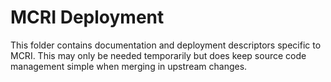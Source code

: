 # MCRI Deployment

This folder contains documentation and deployment descriptors specific to MCRI.
This may only be needed temporarily but does keep source code management simple
when merging in upstream changes.

